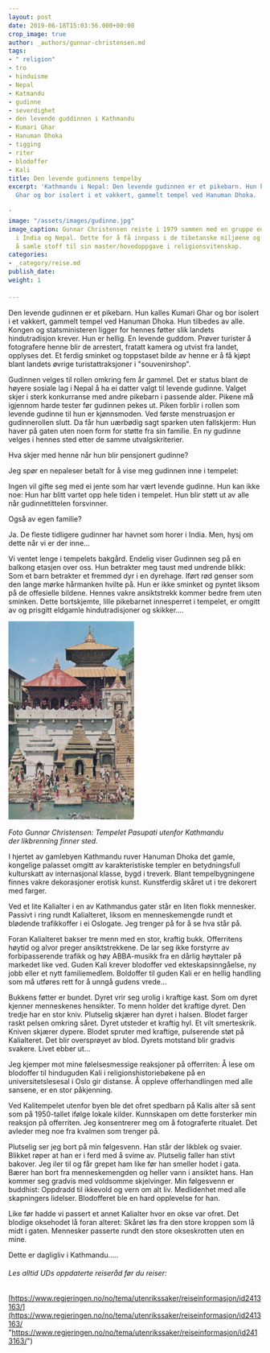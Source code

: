 ```yaml
---
layout: post
date: 2019-06-18T15:03:56.000+00:00
crop_image: true
author: _authors/gunnar-christensen.md
tags:
- " religion"
- tro
- hinduisme
- Nepal
- Katmandu
- gudinne
- severdighet
- den levende guddinnen i Kathmandu
- Kumari Ghar
- Hanuman Dhoka
- tigging
- riter
- blodoffer
- Kali
title: Den levende gudinnens tempelby
excerpt: 'Kathmandu i Nepal: Den levende gudinnen er et pikebarn. Hun kalles Kumari
  Ghar og bor isolert i et vakkert, gammelt tempel ved Hanuman Dhoka.

'
image: "/assets/images/gudinne.jpg"
image_caption: Gunnar Christensen reiste i 1979 sammen med en gruppe europeiske pilegrimer
  i India og Nepal. Dette for å få innpass i de tibetanske miljøene og klostrene for
  å samle stoff til sin master/hovedoppgave i religionsvitenskap.
categories:
- _category/reise.md
publish_date: 
weight: 1

---
```

Den levende gudinnen er et pikebarn. Hun kalles Kumari Ghar og bor isolert i et vakkert, gammelt tempel ved Hanuman Dhoka. Hun tilbedes av alle. Kongen og statsministeren ligger for hennes føtter slik landets hindutradisjon krever. Hun er hellig. En levende guddom. Prøver turister å fotografere henne blir de arrestert, fratatt kamera og utvist fra landet, opplyses det. Et ferdig sminket og toppstaset bilde av henne er å få kjøpt blant landets øvrige turistattraksjoner i "souvenirshop".

Gudinnen velges til rollen omkring fem år gammel. Det er status blant de høyere sosiale lag i Nepal å ha ei datter valgt til levende gudinne. Valget skjer i sterk konkurranse med andre pikebarn i passende alder. Pikene må igjennom harde tester før gudinnen pekes ut. Piken forblir i rollen som levende gudinne til hun er kjønnsmoden. Ved første menstruasjon er gudinnerollen slutt. Da får hun uærbødig sagt sparken uten fallskjerm: Hun haver på gaten uten noen form for støtte fra sin familie. En ny gudinne velges i hennes sted etter de samme utvalgskriterier.

Hva skjer med henne når hun blir pensjonert gudinne?

Jeg spør en nepaleser betalt for å vise meg gudinnen inne i tempelet:

Ingen vil gifte seg med ei jente som har vært levende gudinne. Hun kan ikke noe: Hun har blitt vartet opp hele tiden i tempelet. Hun blir støtt ut av alle når gudinnetittelen forsvinner.

Også av egen familie?

Ja. De fleste tidligere gudinner har havnet som horer i India. Men, hysj om dette når vi er der inne...

Vi ventet lenge i tempelets bakgård. Endelig viser Gudinnen seg på en balkong etasjen over oss. Hun betrakter meg taust med undrende blikk: Som et barn betrakter et fremmed dyr i en dyrehage. Iført rød genser som den lange mørke hårmanken hvilte på. Hun er ikke sminket og pyntet liksom på de offesielle bildene. Hennes vakre ansiktstrekk kommer bedre frem uten sminken. Dette bortskjemte, lille pikebarnet innesperret i tempelet, er omgitt av og prisgitt eldgamle hindutradisjoner og skikker....

![](/assets/images/tempel.jpg)

_Foto Gunnar Christensen: Tempelet Pasupati utenfor Kathmandu  
der likbrenning finner sted._

I hjertet av gamlebyen Kathmandu ruver Hanuman Dhoka det gamle, kongelige palasset omgitt av karakteristiske templer en betydningsfull kulturskatt av internasjonal klasse, bygd i treverk. Blant tempelbygningene finnes vakre dekorasjoner erotisk kunst. Kunstferdig skåret ut i tre dekorert med farger.

Ved et lite Kalialter i en av Kathmandus gater står en liten flokk mennesker. Passivt i ring rundt Kalialteret, liksom en menneskemengde rundt et blødende trafikkoffer i ei Oslogate. Jeg trenger på for å se hva står på.

Foran Kalialteret bakser tre menn med en stor, kraftig bukk. Offerritens høytid og alvor preger ansiktstrekkene. De lar seg ikke forstyrre av forbipasserende trafikk og høy ABBA-musikk fra en dårlig høyttaler på markedet like ved. Guden Kali krever blodoffer ved ekteskapsinngåelse, ny jobb eller et nytt familiemedlem. Boldoffer til guden Kali er en hellig handling som må utføres rett for å unngå gudens vrede...

Bukkens føtter er bundet. Dyret vrir seg urolig i kraftige kast. Som om dyret kjenner menneskenes hensikter. To menn holder det kraftige dyret. Den tredje har en stor kniv. Plutselig skjærer han dyret i halsen. Blodet farger raskt pelsen omkring såret. Dyret utsteder et kraftig hyl. Et vilt smerteskrik. Kniven skjærer dypere. Blodet spruter med kraftige, pulserende støt på Kalialteret. Det blir oversprøyet av blod. Dyrets motstand blir gradvis svakere. Livet ebber ut...

Jeg kjemper mot mine følelsesmessige reaksjoner på offerriten: Å lese om blodoffer til hinduguden Kali i religionshistoriebøkene på en universitetslesesal i Oslo gir distanse. Å oppleve offerhandlingen med alle sansene, er en stor påkjenning.

Ved Kalitempelet utenfor byen ble det ofret spedbarn på Kalis alter så sent som på 1950-tallet ifølge lokale kilder. Kunnskapen om dette forsterker min reaksjon på offerriten. Jeg konsentrerer meg om å fotograferte ritualet. Det avleder meg noe fra kvalmen som trenger på.

Plutselig ser jeg bort på min følgesvenn. Han står der likblek og svaier. Blikket røper at han er i ferd med å svime av. Plutselig faller han stivt bakover. Jeg iler til og får grepet ham like før han smeller hodet i gata. Bærer han bort fra menneskemengden og heller vann i ansiktet hans. Han kommer seg gradvis med voldsomme skjelvinger. Min følgesvenn er buddhist: Oppdradd til ikkevold og vern om alt liv. Medlidenhet med alle skapningers lidelser. Blodofferet ble en hard opplevelse for han.

Like før hadde vi passert et annet Kalialter hvor en okse var ofret. Det blodige oksehodet lå foran alteret: Skåret løs fra den store kroppen som lå midt i gaten. Mennesker passerte rundt den store okseskrotten uten en mine.

Dette er dagligliv i Kathmandu.....

###### Les alltid UDs oppdaterte reiseråd før du reiser:

[https://www.regjeringen.no/no/tema/utenrikssaker/reiseinformasjon/id2413163/](https://www.regjeringen.no/no/tema/utenrikssaker/reiseinformasjon/id2413163/ "https://www.regjeringen.no/no/tema/utenrikssaker/reiseinformasjon/id2413163/")